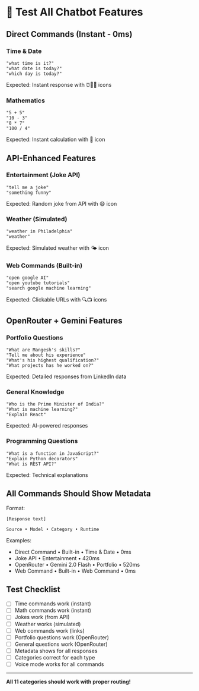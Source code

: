 # 🧪 Test All Chatbot Features

## Direct Commands (Instant - 0ms)

### Time & Date
```
"what time is it?"
"what date is today?"
"which day is today?"
```
Expected: Instant response with ⏰📅📆 icons

### Mathematics
```
"5 + 5"
"10 - 3"
"8 * 7"
"100 / 4"
```
Expected: Instant calculation with 🔢 icon

## API-Enhanced Features

### Entertainment (Joke API)
```
"tell me a joke"
"something funny"
```
Expected: Random joke from API with 😄 icon

### Weather (Simulated)
```
"weather in Philadelphia"
"weather"
```
Expected: Simulated weather with 🌤️ icon

### Web Commands (Built-in)
```
"open google AI"
"open youtube tutorials"
"search google machine learning"
```
Expected: Clickable URLs with 🔍📺 icons

## OpenRouter + Gemini Features

### Portfolio Questions
```
"What are Mangesh's skills?"
"Tell me about his experience"
"What's his highest qualification?"
"What projects has he worked on?"
```
Expected: Detailed responses from LinkedIn data

### General Knowledge
```
"Who is the Prime Minister of India?"
"What is machine learning?"
"Explain React"
```
Expected: AI-powered responses

### Programming Questions
```
"What is a function in JavaScript?"
"Explain Python decorators"
"What is REST API?"
```
Expected: Technical explanations

## All Commands Should Show Metadata

Format:
```
[Response text]

Source • Model • Category • Runtime
```

Examples:
- Direct Command • Built-in • Time & Date • 0ms
- Joke API • Entertainment • 420ms
- OpenRouter • Gemini 2.0 Flash • Portfolio • 520ms
- Web Command • Built-in • Web Command • 0ms

## Test Checklist

- [ ] Time commands work (instant)
- [ ] Math commands work (instant)
- [ ] Jokes work (from API)
- [ ] Weather works (simulated)
- [ ] Web commands work (links)
- [ ] Portfolio questions work (OpenRouter)
- [ ] General questions work (OpenRouter)
- [ ] Metadata shows for all responses
- [ ] Categories correct for each type
- [ ] Voice mode works for all commands

---

**All 11 categories should work with proper routing!**
